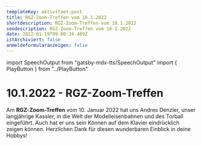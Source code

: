 ```yaml
---
templateKey: aktivitaet-post
title: RGZ-Zoom-Treffen vom 10.1.2022
shortdescription: RGZ-Zoom-Treffen vom 10.1.2022
seodescription: RGZ-Zoom-Treffen vom 10.1.2022
date: 2022-01-19T09:08:34.489Z
istArchiviert: false
anmeldeformularanzeigen: false
---
```

import SpeechOutput from "gatsby-mdx-tts/SpeechOutput"
import { PlayButton } from "../PlayButton"

<SpeechOutput id="aktivitaet-zoom-treffen-2022-01-10" customPlayButton={PlayButton}>

# 10.1.2022 - RGZ-Zoom-Treffen

Am **RGZ-Zoom-Treffen** vom 10. Januar 2022 hat uns Andres Denzler, unser langjährige Kassier, in die Welt der Modelleisenbahnen und des Torball eingeführt. Auch hat er uns sein Können auf dem Klavier eindrücklich zeigen können. Herzlichen Dank für diesen wunderbaren Einblick in deine Hobbys! 



</SpeechOutput>